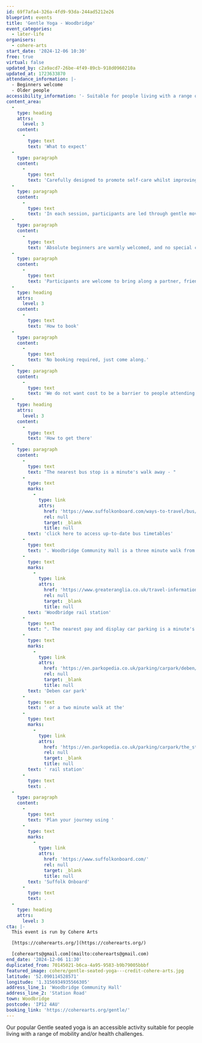 ```yaml
---
id: 69f7afa4-326a-4fd9-93da-244ad5212e26
blueprint: events
title: 'Gentle Yoga - Woodbridge'
event_categories:
  - later-life
organisers:
  - cohere-arts
start_date: '2024-12-06 10:30'
free: true
virtual: false
updated_by: c2a9acd7-26be-4f49-89cb-918d0960210a
updated_at: 1723633870
attendance_information: |-
  - Beginners welcome
  - Older people
accessibility_information: '- Suitable for people living with a range of mobility and health challenges'
content_area:
  -
    type: heading
    attrs:
      level: 3
    content:
      -
        type: text
        text: 'What to expect'
  -
    type: paragraph
    content:
      -
        type: text
        text: 'Carefully designed to promote self-care whilst improving physical and mental wellbeing, the activity offers a gentle way to ease back into exercise.'
  -
    type: paragraph
    content:
      -
        type: text
        text: 'In each session, participants are led through gentle movements and poses to relaxing music, with all activity taking place seated on a chair. The lead practitioner will invite everyone to adapt how they engage according to their own individual need, offering a range of options to choose from. '
  -
    type: paragraph
    content:
      -
        type: text
        text: 'Absolute beginners are warmly welcomed, and no special clothing or equipment is required. '
  -
    type: paragraph
    content:
      -
        type: text
        text: 'Participants are welcome to bring along a partner, friend or carer.'
  -
    type: heading
    attrs:
      level: 3
    content:
      -
        type: text
        text: 'How to book'
  -
    type: paragraph
    content:
      -
        type: text
        text: 'No booking required, just come along.'
  -
    type: paragraph
    content:
      -
        type: text
        text: 'We do not want cost to be a barrier to people attending but welcome a suggested donation of up to £5 per person, per session.'
  -
    type: heading
    attrs:
      level: 3
    content:
      -
        type: text
        text: 'How to get there'
  -
    type: paragraph
    content:
      -
        type: text
        text: "The nearest bus stop is a minute's walk away - "
      -
        type: text
        marks:
          -
            type: link
            attrs:
              href: 'https://www.suffolkonboard.com/ways-to-travel/bus/'
              rel: null
              target: _blank
              title: null
        text: 'click here to access up-to-date bus timetables'
      -
        type: text
        text: '. Woodbridge Community Hall is a three minute walk from '
      -
        type: text
        marks:
          -
            type: link
            attrs:
              href: 'https://www.greateranglia.co.uk/travel-information/station-information/wdb'
              rel: null
              target: _blank
              title: null
        text: 'Woodbridge rail station'
      -
        type: text
        text: ". The nearest pay and display car parking is a minute's walk away at "
      -
        type: text
        marks:
          -
            type: link
            attrs:
              href: 'https://en.parkopedia.co.uk/parking/carpark/deben/ip12/woodbridge/?arriving=202404151530&leaving=202404151730'
              rel: null
              target: _blank
              title: null
        text: 'Deben car park'
      -
        type: text
        text: ' or a two minute walk at the'
      -
        type: text
        marks:
          -
            type: link
            attrs:
              href: 'https://en.parkopedia.co.uk/parking/carpark/the_station/ip12/woodbridge/?arriving=202404081500&leaving=202404081700'
              rel: null
              target: _blank
              title: null
        text: ' rail station'
      -
        type: text
        text: .
  -
    type: paragraph
    content:
      -
        type: text
        text: 'Plan your journey using '
      -
        type: text
        marks:
          -
            type: link
            attrs:
              href: 'https://www.suffolkonboard.com/'
              rel: null
              target: _blank
              title: null
        text: 'Suffolk Onboard'
      -
        type: text
        text: .
  -
    type: heading
    attrs:
      level: 3
cta: |-
  This event is run by Cohere Arts

  [https://coherearts.org/](https://coherearts.org/)

  [coherearts@gmail.com](mailto:coherearts@gmail.com)
end_date: '2024-12-06 11:30'
duplicated_from: 70145021-b6ca-4a95-9583-b9b79005bbbf
featured_image: cohere/gentle-seated-yoga---credit-cohere-arts.jpg
latitude: '52.090114528571'
longitude: '1.3156934935566305'
address_line_1: 'Woodbridge Community Hall'
address_line_2: 'Station Road'
town: Woodbridge
postcode: 'IP12 4AU'
booking_link: 'https://coherearts.org/gentle/'
---
```

Our popular Gentle seated yoga is an accessible activity suitable for people living with a range of mobility and/or health challenges.